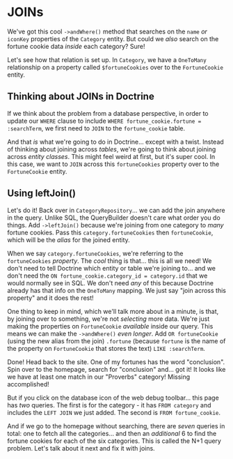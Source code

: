 # JOINs

We've got this cool `->andWhere()` method that searches on the `name` *or*
`iconKey` properties of the `Category` entity. But could we *also* search on the
fortune cookie data *inside* each category? Sure!

Let's see how that relation is set up. In `Category`, we have a `OneToMany`
relationship on a property called `$fortuneCookies` over to the `FortuneCookie` entity.

## Thinking about JOINs in Doctrine

If we think about the problem from a database perspective, in order to update our
`WHERE` clause to include `WHERE fortune_cookie.fortune = :searchTerm`, we first
need to `JOIN` to the `fortune_cookie` table.

And that *is* what we're going to do in Doctrine... except with a twist. Instead
of thinking about joining across *tables*, we're going to think about joining
across *entity classes*. This might feel weird at first, but it's super cool.
In this case, we want to `JOIN` across this `fortuneCookies` property over to the
`FortuneCookie` entity.

## Using leftJoin()

Let's do it! Back over in `CategoryRepository`... we can add the join anywhere in
the query. Unlike SQL, the QueryBuilder doesn't care what order you do things.
Add `->leftJoin()` because we're joining from one category to *many* fortune cookies.
Pass this `category.fortuneCookies` then `fortuneCookie`, which will be the *alias*
for the joined entity.

When we say `category.fortuneCookies`, we're referring to the `fortuneCookies`
*property*. The *cool* thing is that... this is all we need! We don't need to tell
Doctrine which entity or table we're joining to... and we don't need the
`ON fortune_cookie.category_id = category.id` that we would normally see in SQL.
We don't need *any* of this because Doctrine already has that info on the
`OneToMany` mapping. We just say "join across this property" and it does the rest!

One thing to keep in mind, which we'll talk more about in a minute, is that, by
joining over to something, we're not *selecting* more data. We're just making the
properties on `FortuneCookie` *available* inside our query. This means we can make
the `->andWhere()` *even longer*. Add `OR fortuneCookie` (using the new alias from
the join) `.fortune` (because `fortune` is the name of the property on `FortuneCookie`
that stores the text) `LIKE :searchTerm`.

Done! Head back to the site. One of my fortunes has the word "conclusion".
Spin over to the homepage, search for "conclusion" and... got it! It looks like we
have at least one match in our "Proverbs" category! Missing accomplished!

But if you click on the database icon of the web debug toolbar... this page has
*two* queries. The first is for the category - it has `FROM category` and includes
the `LEFT JOIN` we just added. The second is `FROM fortune_cookie`.

And if we go to the homepage without searching, there are *seven* queries in total:
one to fetch all the categories... and then an *additional* 6 to find the
fortune cookies for each of the six categories. This is called the N+1 query problem.
Let's talk about it next and fix it with joins.
